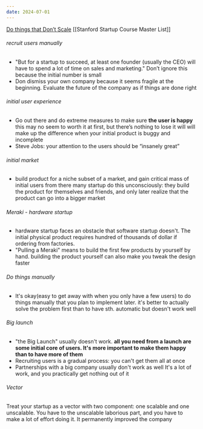 ```yaml
---
date: 2024-07-01
---
```

[Do things that Don’t Scale](http://paulgraham.com/ds.html)
[[Stanford Startup Course Master List]]
###### recruit users manually
- "But for a startup to succeed, at least one founder (usually the CEO) will have to spend a lot of time on sales and marketing."
	Don’t ignore this because the initial number is small
- Don dismiss your own company because it seems fragile at the beginning. Evaluate the future of the company as if things are done right
###### initial user experience 
- Go out there and do extreme measures to make sure **the user is happy**
	this may no seem to worth it at first, but there’s nothing to lose
	it will will make up the difference when your initial product is buggy and incomplete
- Steve Jobs: your attention to the users should be “insanely great”

###### initial market
- build product for a niche subset of a market, and gain critical mass of initial users from there
	many startup do this unconsciously: they build the product for themselves and friends, and only later realize that the product can go into a bigger market

###### Meraki - hardware startup
- hardware startup faces an obstacle that software startup doesn't. The initial physical product requires hundred of thousands of dollar if ordering from factories. 
- "Pulling a Meraki" means to build the first few products by yourself by hand.
	building the product yourself can also make you tweak the design faster

###### Do things manually
- It's okay(easy to get away with when you only have a few users) to do things manually that you plan to implement later.
	it's better to actually solve the problem first than to have sth. automatic but doesn't work well

###### Big launch
- "the Big Launch" usually doesn't work.
	**all you need from a launch are some initial core of users. It's more important to make them happy than to have more of them**
- Recruiting users is a gradual process: you can't get them all at once
- Partnerships with a big company usually don't work as well
	It's a lot of work, and you practically get nothing out of it

###### Vector
Treat your startup as a vector with two component: one scalable and one unscalable. You have to the unscalable laborious part, and you have to make a lot of effort doing it. It permanently improved the company